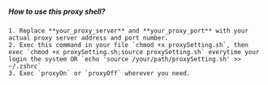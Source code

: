 ##### How to use this proxy shell?
	1. Replace **your_proxy_server** and **your_proxy_port** with your actual proxy server address and port number.
	2. Exec this command in your file `chmod +x proxySetting.sh`, then exec `chmod +x proxySetting.sh;source proxySetting.sh` everytime your login the system OR `echo 'source /your/path/proxySetting.sh' >> ~/.zshrc`
	3. Exec `proxyOn` or `proxyOff` wherever you need.
	
